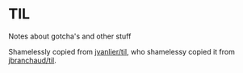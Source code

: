 # TIL

Notes about gotcha's and other stuff

Shamelessly copied from [jvanlier/til](https://github.com/jvanlier/til), who shamelessy copied it from [jbranchaud/til](https://github.com/jbranchaud/til).
